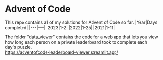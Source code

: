 # Advent of Code
This repo contains all of my solutions for Advent of Code so far.
|Year|Days completed|
|---|---|
|2023|1-2|
|2022|1-25|
|2021|1-11|

The folder "data_viewer" contains the code for a web app that lets you view how long each person on a private leaderboard took to complete each day's puzzle.\
https://adventofcode-leaderboard-viewer.streamlit.app/
